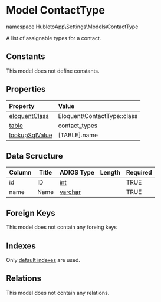 # Model ContactType

namespace HubletoApp\Settings\Models\ContactType

A list of assignable types for a contact.

## Constants

This model does not define constants.

## Properties

| Property                                                                                 | Value               |
| :--------------------------------------------------------------------------------------- | :------------------ |
| [eloquentClass](https://docs.wai.blue/adios-framework/models/properties#eloquentClass)   | Eloquent\ContactType::class |
| [table](https://docs.wai.blue/adios-framework/models/properties#table)                   | contact_types                |
| [lookupSqlValue](https://docs.wai.blue/adios-framework/models/properties#lookupSqlValue) | [TABLE].name        |

## Data Scructure

| Column | Title | ADIOS Type                                                                 | Length | Required |
| ------ | ----- | -------------------------------------------------------------------------- | ------ | -------- |
| id     | ID    | [int](https://docs.wai.blue/adios-framework/models/attributes#int)         |        | TRUE     |
| name   | Name  | [varchar](https://docs.wai.blue/adios-framework/models/attributes#varchar) |        | TRUE     |

## Foreign Keys

This model does not contain any foreing keys

## Indexes

Only [default indexes](https://docs.wai.blue/adios-framework/default-indexes) are used.

## Relations

This model does not contain any relations.

